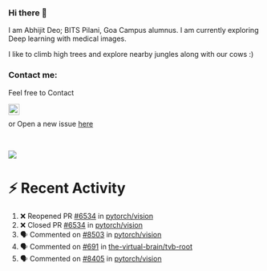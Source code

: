 ### Hi there 👋

I am Abhijit Deo; BITS Pilani, Goa Campus alumnus. I am currently exploring Deep learning with medical images.  


I like to climb high trees and explore nearby jungles along with our cows :)
### Contact me:

Feel free to Contact


[<img align="left" alt="Abhijit Deo | Gmail" width="22px" src="https://cdn.jsdelivr.net/npm/simple-icons@v3/icons/gmail.svg" />][gmail]
<br />


 or Open a new issue [here](https://github.com/abhi-glitchhg/abhi-glitchhg/issues)

[gmail]: mailto:f20190041@goa.bits-pilani.ac.in

<br>



![](https://komarev.com/ghpvc/?username=abhi-glitchhg&color=green)


# :zap: Recent Activity

<!--START_SECTION:activity-->
1. ❌ Reopened PR [#6534](https://github.com/pytorch/vision/pull/6534) in [pytorch/vision](https://github.com/pytorch/vision)
2. ❌ Closed PR [#6534](https://github.com/pytorch/vision/pull/6534) in [pytorch/vision](https://github.com/pytorch/vision)
3. 🗣 Commented on [#8503](https://github.com/pytorch/vision/issues/8503#issuecomment-2225794691) in [pytorch/vision](https://github.com/pytorch/vision)
4. 🗣 Commented on [#691](https://github.com/the-virtual-brain/tvb-root/pull/691#issuecomment-2155806927) in [the-virtual-brain/tvb-root](https://github.com/the-virtual-brain/tvb-root)
5. 🗣 Commented on [#8405](https://github.com/pytorch/vision/pull/8405#issuecomment-2097568567) in [pytorch/vision](https://github.com/pytorch/vision)
<!--END_SECTION:activity-->
